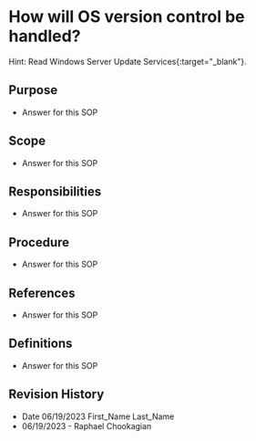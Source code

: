 # How will OS version control be handled?

Hint: Read Windows Server Update Services{:target="_blank"}.

## Purpose

* Answer for this SOP

## Scope

* Answer for this SOP

## Responsibilities

* Answer for this SOP

## Procedure

* Answer for this SOP

## References

* Answer for this SOP

## Definitions

* Answer for this SOP

## Revision History

* Date 06/19/2023 First_Name Last_Name
* 06/19/2023 - Raphael Chookagian
